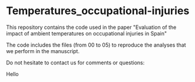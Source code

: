 # Temperatures_occupational-injuries
This repository contains the code used in the paper "Evaluation of the impact of ambient temperatures on occupational injuries in Spain"


The code includes the files (from 00 to 05) to reproduce the analyses that we perform in the manuscript. 

Do not hesitate to contact us for comments or questions: 

Hello

